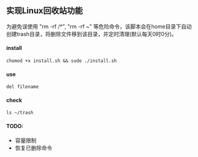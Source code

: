 ## 实现Linux回收站功能
为避免误使用 "rm -rf /*", "rm -rf ~" 等危险命令，该脚本会在home目录下自动创建trash目录，将删除文件移到该目录，并定时清理(默认每天0时0分)。
#### install
    chomod +x install.sh && sudo ./install.sh
#### use
    del filename
#### check
    ls ~/trash  
    
#### TODO:
- 容量限制
- 恢复已删除命令
